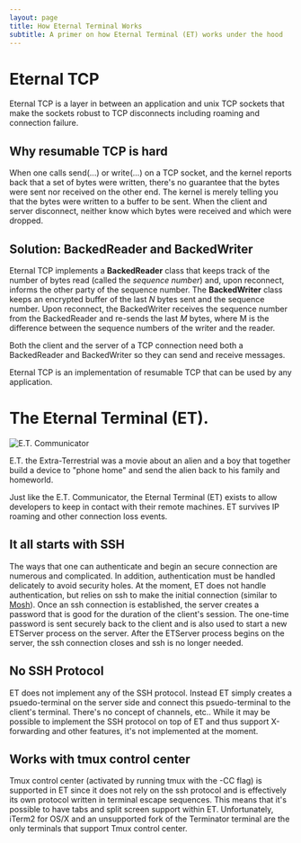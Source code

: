 ```yaml
---
layout: page
title: How Eternal Terminal Works
subtitle: A primer on how Eternal Terminal (ET) works under the hood
---
```


# Eternal TCP

Eternal TCP is a layer in between an application and unix TCP sockets that make the sockets robust to TCP disconnects including roaming and connection failure.

## Why resumable TCP is hard

When one calls send(...) or write(...) on a TCP socket, and the kernel
reports back that a set of bytes were written, there's no guarantee
that the bytes were sent nor received on the other end.  The kernel is
merely telling you that the bytes were written to a buffer to be sent.
When the client and server disconnect, neither know which bytes were
received and which were dropped.

## Solution: BackedReader and BackedWriter

Eternal TCP implements a **BackedReader** class that keeps track of
the number of bytes read (called the *sequence number*) and, upon
reconnect, informs the other party of the sequence number.  The
**BackedWriter** class keeps an encrypted buffer of the last *N* bytes
sent and the sequence number.  Upon reconnect, the BackedWriter
receives the sequence number from the BackedReader and re-sends the
last *M* bytes, where M is the difference between the sequence numbers
of the writer and the reader.

Both the client and the server of a TCP connection need both a
BackedReader and BackedWriter so they can send and receive messages.

Eternal TCP is an implementation of resumable TCP that can be used by any application.

# The Eternal Terminal (ET).

![E.T. Communicator](https://upload.wikimedia.org/wikipedia/commons/thumb/4/4c/ET_Communicator_Cropped.jpg/550px-ET_Communicator_Cropped.jpg "E.T. Communicator")

E.T. the Extra-Terrestrial was a movie about an alien and a boy that
together build a device to "phone home" and send the alien back to his
family and homeworld.

Just like the E.T. Communicator, the Eternal Terminal (ET) exists to allow developers to keep in contact with their remote machines.  ET survives IP roaming and other connection loss events.

## It all starts with SSH

The ways that one can authenticate and begin an secure connection are
numerous and complicated.  In addition, authentication must be handled
delicately to avoid security holes.  At the moment, ET does not handle
authentication, but relies on ssh to make the initial connection
(similar to [Mosh](www.mosh.org)).  Once an ssh connection is
established, the server creates a password that is good for the
duration of the client's session.  The one-time password is sent
securely back to the client and is also used to start a new ETServer
process on the server.  After the ETServer process begins on the
server, the ssh connection closes and ssh is no longer needed.

## No SSH Protocol

ET does not implement any of the SSH protocol.  Instead ET simply
creates a psuedo-terminal on the server side and connect this
psuedo-terminal to the client's terminal.  There's no concept of
channels, etc..  While it may be possible to implement the SSH
protocol on top of ET and thus support X-forwarding and other
features, it's not implemented at the moment.

## Works with tmux control center

Tmux control center (activated by running tmux with the -CC flag) is
supported in ET since it does not rely on the ssh protocol and is
effectively its own protocol written in terminal escape sequences.
This means that it's possible to have tabs and split screen support
within ET.  Unfortunately, iTerm2 for OS/X and an unsupported fork of
the Terminator terminal are the only terminals that support Tmux
control center.
